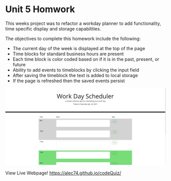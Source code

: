 # Unit 5 Homwork

This weeks project was to refactor a workday planner to add functionality, time specific display and storage capabilities.

The objectives to complete this homework include the following:
* The current day of the week is displayed at the top of the page
* Time blocks for standard business hours are present
* Each time block is color coded based on if it is in the past, present, or future
* Ability to add events to timeblocks by clicking the input field
* After saving the timeblock the text is added to local storage
* If the page is refreshed then the saved events persist

![image of webpage](images/betterDemo.png)

View Live Webpage!
https://alec74.github.io/codeQuiz/